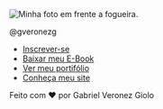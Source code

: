 <head>
    <meta charset="UTF-8" />
    <!-- Permite que a pagina receba caracteres especiais -->
    <meta name="viewport" content="width=device-width, initial-scale=1.0" />
  </head>
  <body>
    <div id="container0">
      <div id="profile">
        <img src="./assets/GVG.png" alt="Minha foto em frente a fogueira." />
        <p>@gveronezg</p>
      </div>
      <ul>
        <li>
          <a href="#">Inscrever-se</a>
        </li>
        <li>
          <a href="#">Baixar meu E-Book</a>
        </li>
        <li>
          <a href="#">Ver meu portifólio</a>
        </li>
        <li>
          <a href="#" target="_blank">Conheça meu site</a>
        </li>
      </ul>
      <div id="social-links">
        <a
          href="https://www.linkedin.com/in/gabriel-veronez-giolo-70a348193/"
          target="_blank"
        >
          <ion-icon name="logo-linkedin"></ion-icon>
        </a>
        <a href="https://github.com/gveronezg" target="_blank">
          <ion-icon name="logo-github"></ion-icon>
        </a>
        <a href="https://www.facebook.com/gabrielveronezgiolo" target="_blank">
          <ion-icon name="logo-facebook"></ion-icon>
        </a>
        <a href="https://www.instagram.com/gveronezg/" target="_blank">
          <ion-icon name="logo-instagram"></ion-icon>
        </a>
      </div>
      <footer>Feito com ❤️ por Gabriel Veronez Giolo</footer>
    </div>
    <script
      type="module"
      src="https://unpkg.com/ionicons@7.1.0/dist/ionicons/ionicons.esm.js"
    ></script>
    <script
      nomodule
      src="https://unpkg.com/ionicons@7.1.0/dist/ionicons/ionicons.js"
    ></script>
  </body>
